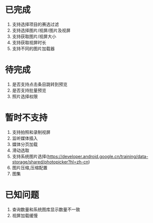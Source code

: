 # 已完成
1. 支持选择项目的赛选过滤
2. 支持选择图片/视屏/图片及视屏
3. 支持获取图片/视屏大小
4. 支持获取视屏时长
5. 支持不同的图片加载器


# 待完成

1. 是否支持点击条目跳转到预览 
2. 是否支持批量预览 
3. 照片选择权限

# 暂时不支持
1. 支持拍照和录制视屏
2. 监听媒体插入
3. 媒体分页加载
4. 滑动选取
5. 支持系统图片选择(https://developer.android.google.cn/training/data-storage/shared/photopicker?hl=zh-cn)
6. 图片压缩,压缩配置
7. 图集

# 已知问题
1. 查询数量和系统图库显示数量不一致
2. 视屏加载缓慢